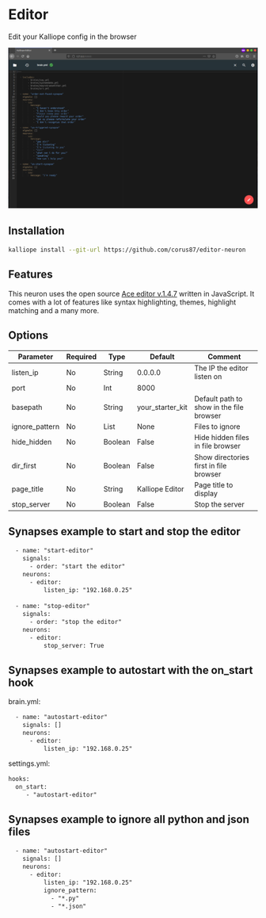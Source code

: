 # Editor
Edit your Kalliope config in the browser

![Alt text](/extras/screenshot.png?raw=true)
## Installation
```bash
kalliope install --git-url https://github.com/corus87/editor-neuron
```

## Features
This neuron uses the open source [Ace editor v.1.4.7](https://github.com/ajaxorg/ace) written in JavaScript.
It comes with a lot of features like syntax highlighting, themes, highlight matching and a many more.

## Options

| Parameter      | Required | Type    | Default          | Comment                                  |
|----------------|----------|---------|------------------|------------------------------------------|
| listen_ip      | No       | String  | 0.0.0.0          | The IP the editor listen on              |
| port           | No       | Int     | 8000             |                                          |
| basepath       | No       | String  | your_starter_kit | Default path to show in the file browser |
| ignore_pattern | No       | List    | None             | Files to ignore                          |
| hide_hidden    | No       | Boolean | False            | Hide hidden files in file browser        |
| dir_first      | No       | Boolean | False            | Show directories first in file browser   |
| page_title     | No       | String  | Kalliope Editor  | Page title to display                    |
| stop_server    | No       | Boolean | False            | Stop the server                          |


## Synapses example to start and stop the editor

```
  - name: "start-editor"
    signals:
      - order: "start the editor"
    neurons:
      - editor:
          listen_ip: "192.168.0.25"

  - name: "stop-editor"
    signals:
      - order: "stop the editor"
    neurons:
      - editor:
          stop_server: True
```

## Synapses example to autostart with the on_start hook

brain.yml:
```
  - name: "autostart-editor"
    signals: []
    neurons:
      - editor:
          listen_ip: "192.168.0.25"

```

settings.yml:
```
hooks:
  on_start:
     - "autostart-editor"

```

## Synapses example to ignore all python and json files

```
  - name: "autostart-editor"
    signals: []
    neurons:
      - editor:
          listen_ip: "192.168.0.25"
          ignore_pattern:
            - "*.py"
            - "*.json"

```
